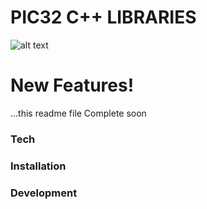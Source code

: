 # PIC32 C++ LIBRARIES
![alt text](https://encrypted-tbn0.gstatic.com/images?q=tbn%3AANd9GcSF_VjCqeXnHhwxzo5ku-VGite-kzIqGnAhjw&usqp=CAU)
# New Features!
...this readme file Complete soon
### Tech

### Installation
### Development

